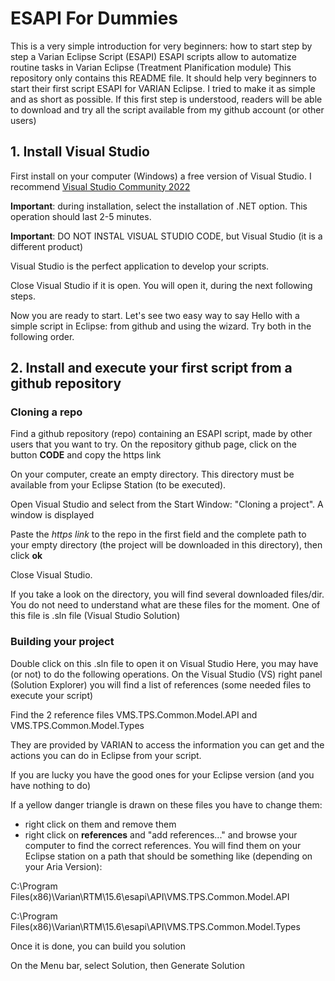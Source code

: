# ESAPI For Dummies

This is a very simple introduction for very beginners: how to start step by step a Varian Eclipse Script (ESAPI)
ESAPI scripts allow to automatize routine tasks in Varian Eclipse (Treatment Planification module)
This repository only contains this README file. It should help very beginners to start their first script ESAPI for VARIAN Eclipse.
I tried to make it as simple and as short as possible.
If this first step is understood, readers will be able to download and try all the script available from my github account (or other users)

## 1. Install Visual Studio
First install on your computer (Windows) a free version of Visual Studio. I recommend  [Visual Studio Community 2022](https://visualstudio.microsoft.com/fr/vs/community/)

**Important**: during installation, select the installation of .NET option. This operation should last 2-5 minutes. 

**Important**: DO NOT INSTAL VISUAL STUDIO CODE, but Visual Studio (it is a different product)

Visual Studio is the perfect application to develop your scripts. 

Close Visual Studio if it is open. You will open it, during the next following steps. 

Now you are ready to start. Let's see two easy way to say Hello with a simple script in Eclipse: from github and using the wizard. Try both in the following order. 

##  2. Install and execute your first script from a github repository
### Cloning a repo
Find a github repository (repo) containing an ESAPI script, made by other users that you want to try.
On the repository github page, click on the button **CODE** and copy the https link 

On your computer, create an empty directory. This directory must be available from your Eclipse Station (to be executed).

Open Visual Studio and select from the Start Window: "Cloning a project". A window is displayed

Paste the *https link* to the repo in the first field and the complete path to your empty directory (the project will be downloaded in this directory), then click **ok**


Close Visual Studio.

If you take a look on the directory, you will find several downloaded files/dir. You do not need to understand what are these files for the moment.
One of this file is .sln file (Visual Studio Solution)
### Building your project
Double click on this .sln file to open it on Visual Studio
Here, you may have (or not) to do the following operations. On the Visual Studio (VS) right panel (Solution Explorer) you will find a list of references (some needed files to execute your script)

Find the 2 reference files VMS.TPS.Common.Model.API and VMS.TPS.Common.Model.Types

They are provided by VARIAN to access the information you can get and the actions you can do in Eclipse from your script.

If you are lucky you have the good ones for your Eclipse version (and you have nothing to do)

If a yellow danger triangle is drawn on these files you have to change them: 
- right click on them and remove them
- right click on **references** and "add references..." and browse your computer to find the correct references.
  You will find them on your Eclipse station on a path that should be something like (depending on your Aria Version):
  
C:\Program Files(x86)\Varian\RTM\15.6\esapi\API\VMS.TPS.Common.Model.API
  
C:\Program Files(x86)\Varian\RTM\15.6\esapi\API\VMS.TPS.Common.Model.Types

Once it is done, you can build you solution 

On the Menu bar, select Solution, then Generate Solution



